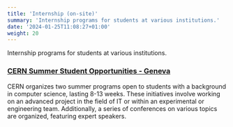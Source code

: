 ```yaml
---
title: 'Internship (on-site)'
summary: 'Internship programs for students at various institutions.'
date: '2024-01-25T11:08:27+01:00'
weight: 20 
---
```


Internship programs for students at various institutions.

### [CERN Summer Student Opportunities - Geneva](https://careers.cern/summer)
CERN organizes two summer programs open to students with a background in computer science, lasting 8-13 weeks. These initiatives involve working on an advanced project in the field of IT or within an experimental or engineering team. Additionally, a series of conferences on various topics are organized, featuring expert speakers.

#